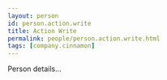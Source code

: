 ```yaml
---
layout: person
id: person.action.write
title: Action Write
permalink: people/person.action.write.html
tags: [company.cinnamon]
---
```


Person details...